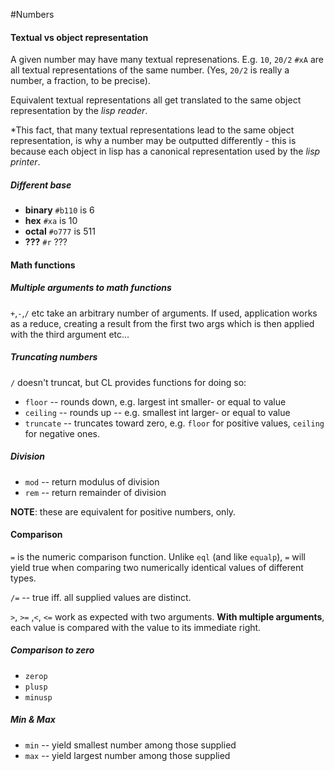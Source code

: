 #Numbers

#### Textual vs object representation
A given number may have many textual represenations. E.g. `10`, `20/2` `#xA` are
all textual representations of the same number. (Yes, `20/2` is really a number,
a fraction, to be precise).

Equivalent textual representations all get translated to the same object
representation by the *lisp reader*.

*This fact, that many textual representations lead to the same object
representation, is why a number may be outputted differently - this is because
each object in lisp has a canonical representation used by the *lisp printer*.

##### Different base

* **binary** `#b110` is 6
* **hex** `#xa` is 10
* **octal** `#o777` is 511
* **???** `#r` ???

#### Math functions

##### Multiple arguments to math functions
`+`,`-`,`/` etc take an arbitrary number of arguments. If used, application
works as a reduce, creating a result from the first two args which is then
applied with the third argument etc...

##### Truncating numbers
`/` doesn't truncat, but CL provides functions for doing so:

  * `floor` -- rounds down, e.g. largest int smaller- or equal to value
  * `ceiling` -- rounds up -- e.g. smallest int larger- or equal to value
  * `truncate` -- truncates toward zero, e.g. `floor` for positive values, `ceiling` for negative ones.

##### Division

  * `mod` -- return modulus of division
  * `rem` -- return remainder of division

**NOTE**: these are equivalent for positive numbers, only.

#### Comparison

`=` is the numeric comparison function. Unlike `eql` (and like `equalp`), `=`
will yield true when comparing two numerically identical values of different
types.

`/=` -- true iff. all supplied values are distinct.

`>`, `>=` ,`<`, `<=` work as expected with two arguments. **With multiple
arguments**, each value is compared with the value to its immediate right.

##### Comparison to zero

  * `zerop`
  * `plusp`
  * `minusp`

##### Min & Max

  * `min` -- yield smallest number among those supplied
  * `max` -- yield largest number among those supplied
